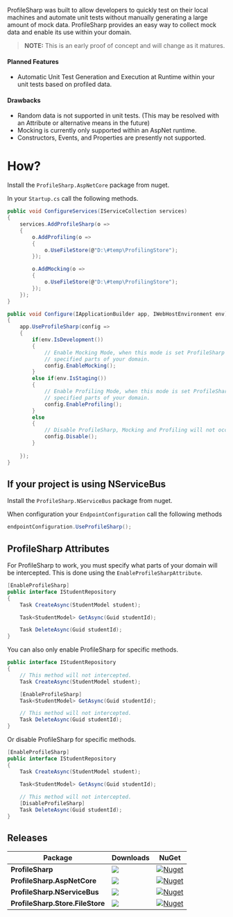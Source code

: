ProfileSharp was built to allow developers to quickly test on their local machines and automate unit tests without manually generating a large amount of mock data. ProfileSharp provides an easy way to collect mock data and enable its use within your domain.

>**NOTE:** This is an early proof of concept and will change as it matures.

#### Planned Features

* Automatic Unit Test Generation and Execution at Runtime within your unit tests based on profiled data.


#### Drawbacks

* Random data is not supported in unit tests. (This may be resolved with an Attribute or alternative means in the future)
* Mocking is currently only supported within an AspNet runtime.
* Constructors, Events, and Properties are presently not supported.

# How?

Install the `ProfileSharp.AspNetCore` package from nuget.

In your `Startup.cs` call the following methods.


```csharp
public void ConfigureServices(IServiceCollection services)
{
	services.AddProfileSharp(o =>
	{
		o.AddProfiling(o =>
		{
			o.UseFileStore(@"D:\#temp\ProfilingStore");
		});

		o.AddMocking(o =>
		{
			o.UseFileStore(@"D:\#temp\ProfilingStore");
		});
	});
}

public void Configure(IApplicationBuilder app, IWebHostEnvironment env)
{
	app.UseProfileSharp(config =>
	{
		if(env.IsDevelopment())
		{
			// Enable Mocking Mode, when this mode is set ProfileSharp will mock the
			// specified parts of your domain.
			config.EnableMocking();
		}
		else if(env.IsStaging())
		{
			// Enable Profiling Mode, when this mode is set ProfileSharp will profile the
			// specified parts of your domain.
			config.EnableProfiling();
		}
		else
		{
			// Disable ProfileSharp, Mocking and Profiling will not occur.
			config.Disable();
		}
	
	});
}

```

## If your project is using NServiceBus

Install the `ProfileSharp.NServiceBus` package from nuget.

When configuration your `EndpointConfiguration` call the following methods

```csharp
endpointConfiguration.UseProfileSharp();
```

## ProfileSharp Attributes

For ProfileSharp to work, you must specify what parts of your domain will be intercepted. This is done using the `EnableProfileSharpAttribute`.

```csharp
[EnableProfileSharp]
public interface IStudentRepository
{
	Task CreateAsync(StudentModel student);

	Task<StudentModel> GetAsync(Guid studentId);

	Task DeleteAsync(Guid studentId);
}
```

You can also only enable ProfileSharp for specific methods.

```csharp
public interface IStudentRepository
{
	// This method will not intercepted.
	Task CreateAsync(StudentModel student);

	[EnableProfileSharp]
	Task<StudentModel> GetAsync(Guid studentId);

	// This method will not intercepted.
	Task DeleteAsync(Guid studentId);
}
```

Or disable ProfileSharp for specific methods.

```csharp
[EnableProfileSharp]
public interface IStudentRepository
{
	Task CreateAsync(StudentModel student);
	
	Task<StudentModel> GetAsync(Guid studentId);

	// This method will not intercepted.
	[DisableProfileSharp]
	Task DeleteAsync(Guid studentId);
}
```

## Releases

|Package|Downloads|NuGet|
|-|-|-|
|**ProfileSharp**|![](https://img.shields.io/nuget/dt/ProfileSharp?style=for-the-badge)|[![Nuget](https://img.shields.io/nuget/v/ProfileSharp.svg?style=for-the-badge)](https://www.nuget.org/packages/ProfileSharp/)|
|**ProfileSharp.AspNetCore**|![](https://img.shields.io/nuget/dt/ProfileSharp.AspNetCore?style=for-the-badge)|[![Nuget](https://img.shields.io/nuget/v/ProfileSharp.AspNetCore.svg?style=for-the-badge)](https://www.nuget.org/packages/ProfileSharp.AspNetCore/)|
|**ProfileSharp.NServiceBus**|![](https://img.shields.io/nuget/dt/ProfileSharp.NServiceBus?style=for-the-badge)|[![Nuget](https://img.shields.io/nuget/v/ProfileSharp.NServiceBus.svg?style=for-the-badge)](https://www.nuget.org/packages/ProfileSharp.NServiceBus/)|
|**ProfileSharp.Store.FileStore**|![](https://img.shields.io/nuget/dt/ProfileSharp.Store.FileStore?style=for-the-badge)|[![Nuget](https://img.shields.io/nuget/v/ProfileSharp.Store.FileStore.svg?style=for-the-badge)](https://www.nuget.org/packages/ProfileSharp.Store.FileStore/)|
